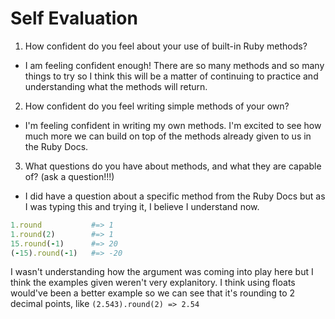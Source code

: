 # Self Evaluation

1. How confident do you feel about your use of built-in Ruby methods?
- I am feeling confident enough! There are so many methods and so many things to try so I think this will be a matter of continuing to practice and understanding what the methods will return.

2. How confident do you feel writing simple methods of your own?
- I'm feeling confident in writing my own methods. I'm excited to see how much more we can build on top of the methods already given to us in the Ruby Docs.

3. What questions do you have about methods, and what they are capable of? (ask a question!!!)
- I did have a question about a specific method from the Ruby Docs but as I was typing this and trying it, I believe I understand now.

``` ruby
1.round           #=> 1
1.round(2)        #=> 1
15.round(-1)      #=> 20
(-15).round(-1)   #=> -20
```

I wasn't understanding how the argument was coming into play here but I think the examples given weren't very explanitory. I think using floats would've been a better example so we can see that it's rounding to 2 decimal points, like  `(2.543).round(2) => 2.54`